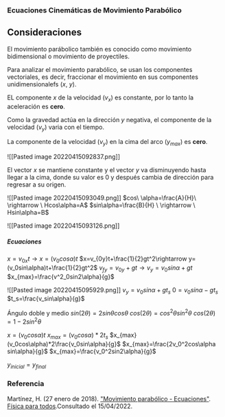 ### Ecuaciones Cinemáticas de Movimiento Parabólico
## Consideraciones
El movimiento parábolico también es conocido como movimiento bidimensional o movimiento de proyectiles.

Para analizar el movimiento parabólico, se usan los componentes vectoriales, es decir, fraccionar el movimiento en sus componentes unidimensionalefs ($x$, $y$).

EL componente $x$ de la velocidad ($v_x$) es constante, por lo tanto la aceleración es **cero**.

Como la gravedad actúa en la dirección $y$ negativa, el componente de la velocidad ($v_y$) varia con el tiempo.

La componente de la velocidad ($v_y$) en la cima del arco ($y_{max}$) es **cero**.

![[Pasted image 20220415092837.png]]

El vector $x$ se mantiene constante y el vector $y$ va disminuyendo hasta llegar a la cima, donde su valor es 0 y después cambia de dirección para regresar a su origen.

![[Pasted image 20220415093049.png]]
$cos\ \alpha=\frac{A}{H}\ \rightarrow \ Hcos\alpha=A$
$sin\alpha=\frac{B}{H} \ \rightarrow \ Hsin\alpha=B$

![[Pasted image 20220415093126.png]]
##### Ecuaciones
$x=v_{0x}t\rightarrow x=(v_0cos\alpha)t$
$x=v_{0y}t+\frac{1}{2}gt^2\rightarrow y=(v_0sin\alpha)t+\frac{1}{2}gt^2$
$v_{fy}=v_{0y}+gt\rightarrow v_y=v_0sin\alpha+gt$
$x_{max}=\frac{v^2_0sin2\alpha}{g}$


![[Pasted image 20220415095929.png]]
$v_y=v_0sin\alpha+gt_s$
$0=v_0sin\alpha-gt_s$
$t_s=\frac{v_sin\alpha}{g}$

Ángulo doble y medio
$sin(2\theta)=2sin\theta cos\theta$
$cos(2\theta)=cos^2\theta sin^2\theta$
$cos(2\theta)=1-2sin^2\theta$

$x=(v_0cos\alpha)t$
$x_{max}=(v_0cos\alpha)*2t_s$
$x_{max}(v_0cos\alpha)*2\frac{v_0sin\alpha}{g}$
$x_{max}=\frac{2v_0^2cos\alpha sin\alpha}{g}$
$x_{max}=\frac{v_0^2sin2\alpha}{g}$

$y_{inicial}=y_{final}$

### Referencia
Martínez, H. (27 enero de 2018). ["Movimiento parabólico - Ecuaciones"](https://www.youtube.com/watch?v=BDVA6oXtfR8). [Física para todos](https://www.youtube.com/channel/UCUAL0_NAwdmxrt52xSEyo_A).Consultado el 15/04/2022.
